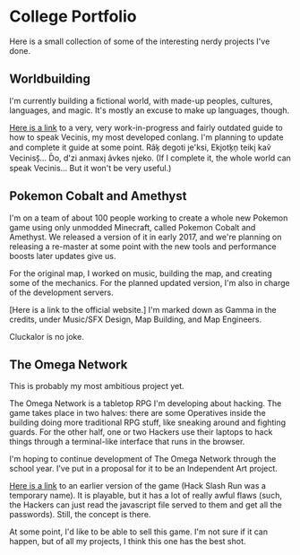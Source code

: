 # College Portfolio

Here is a small collection of some of the interesting nerdy projects I've done.

## Worldbuilding

I'm currently building a fictional world, with made-up peoples, cultures, languages, and magic. It's mostly an excuse to make up languages, though.

[Here is a link](https://github.com/gamma-delta/conlangs) to a very, very work-in-progress and fairly outdated guide to how to speak Vecinis, my most developed conlang. I'm planning to update and complete it guide at some point. Râk̗ degoti je'ksi, Ekjotk̗n̗ teiki̗ kav̂ Veciniss̗̄... D̄o, d'zi anmaxi̗ âvkes njeko. (If I complete it, the whole world can speak Vecinis... But it won't be very useful.)

## Pokemon Cobalt and Amethyst

I'm on a team of about 100 people working to create a whole new Pokemon game using only unmodded Minecraft, called Pokemon Cobalt and Amethyst. We released a version of it in early 2017, and we're planning on releasing a re-master at some point with the new tools and performance boosts later updates give us.

For the original map, I worked on music, building the map, and creating some of the mechanics. For the planned updated version, I'm also in charge of the development servers.

[Here is a link to the official website.] I'm marked down as Gamma in the credits, under Music/SFX Design, Map Building, and Map Engineers.

Cluckalor is no joke.

## The Omega Network

This is probably my most ambitious project yet.

The Omega Network is a tabletop RPG I'm developing about hacking. The game takes place in two halves: there are some Operatives inside the building doing more traditional RPG stuff, like sneaking around and fighting guards. For the other half, one or two Hackers use their laptops to hack things through a terminal-like interface that runs in the browser.

I'm hoping to continue development of The Omega Network through the school year. I've put in a proposal for it to be an Independent Art project. 

[Here is a link](https://github.com/gamma-delta/HackSlashRun) to an earlier version of the game (Hack Slash Run was a temporary name). It is playable, but it has a lot of really awful flaws (such, the Hackers can just read the javascript file served to them and get all the passwords). Still, the concept is there.

At some point, I'd like to be able to sell this game. I'm not sure if it can happen, but of all my projects, I think this one has the best shot.
